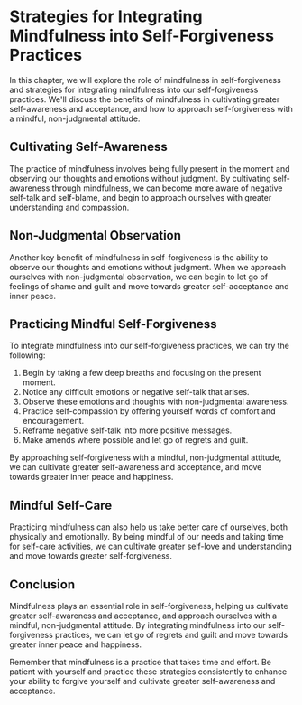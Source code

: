 # Strategies for Integrating Mindfulness into Self-Forgiveness Practices

In this chapter, we will explore the role of mindfulness in self-forgiveness and strategies for integrating mindfulness into our self-forgiveness practices. We'll discuss the benefits of mindfulness in cultivating greater self-awareness and acceptance, and how to approach self-forgiveness with a mindful, non-judgmental attitude.

Cultivating Self-Awareness
--------------------------

The practice of mindfulness involves being fully present in the moment and observing our thoughts and emotions without judgment. By cultivating self-awareness through mindfulness, we can become more aware of negative self-talk and self-blame, and begin to approach ourselves with greater understanding and compassion.

Non-Judgmental Observation
--------------------------

Another key benefit of mindfulness in self-forgiveness is the ability to observe our thoughts and emotions without judgment. When we approach ourselves with non-judgmental observation, we can begin to let go of feelings of shame and guilt and move towards greater self-acceptance and inner peace.

Practicing Mindful Self-Forgiveness
-----------------------------------

To integrate mindfulness into our self-forgiveness practices, we can try the following:

1. Begin by taking a few deep breaths and focusing on the present moment.
2. Notice any difficult emotions or negative self-talk that arises.
3. Observe these emotions and thoughts with non-judgmental awareness.
4. Practice self-compassion by offering yourself words of comfort and encouragement.
5. Reframe negative self-talk into more positive messages.
6. Make amends where possible and let go of regrets and guilt.

By approaching self-forgiveness with a mindful, non-judgmental attitude, we can cultivate greater self-awareness and acceptance, and move towards greater inner peace and happiness.

Mindful Self-Care
-----------------

Practicing mindfulness can also help us take better care of ourselves, both physically and emotionally. By being mindful of our needs and taking time for self-care activities, we can cultivate greater self-love and understanding and move towards greater self-forgiveness.

Conclusion
----------

Mindfulness plays an essential role in self-forgiveness, helping us cultivate greater self-awareness and acceptance, and approach ourselves with a mindful, non-judgmental attitude. By integrating mindfulness into our self-forgiveness practices, we can let go of regrets and guilt and move towards greater inner peace and happiness.

Remember that mindfulness is a practice that takes time and effort. Be patient with yourself and practice these strategies consistently to enhance your ability to forgive yourself and cultivate greater self-awareness and acceptance.
